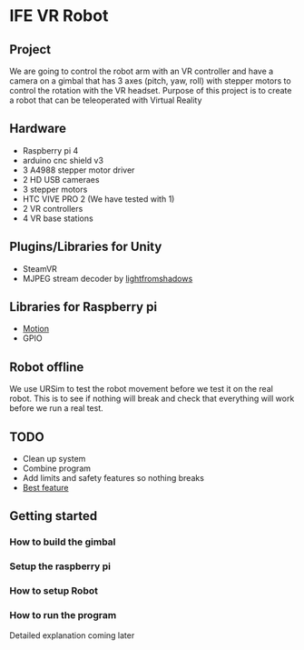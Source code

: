 
  
# IFE VR Robot
## Project

We are going to control the robot arm with an VR controller and have a camera on a gimbal that has 3 axes (pitch, yaw, roll) with stepper motors to control the rotation with the VR headset.
Purpose of this project is to create a robot that can be teleoperated with Virtual Reality
## Hardware
- Raspberry pi 4
- arduino cnc shield v3
- 3 A4988 stepper motor driver
- 2 HD USB cameraes
- 3 stepper motors
- HTC VIVE PRO 2 (We have tested with 1)
- 2 VR controllers
- 4 VR base stations
## Plugins/Libraries for Unity
- SteamVR
- MJPEG stream decoder by <a href="https://gist.github.com/lightfromshadows/79029ca480393270009173abc7cad858" target="_blank">lightfromshadows</a>
## Libraries for Raspberry pi
- <a href="https://github.com/Motion-Project/motion/" target="_blank">Motion</a>
- GPIO
## Robot offline
We use URSim to test the robot movement before we test it on the real robot. This is to see if nothing will break and check that everything will work before we run a real test.
## TODO
- Clean up system
- Combine program
- Add limits and safety features so nothing breaks 
- <a href="https://www.youtube.com/watch?v=tPEE9ZwTmy0" target="_blank">Best feature</a>
## Getting started
### How to build the gimbal
### Setup the raspberry pi
### How to setup Robot
### How to run the program
Detailed explanation coming later
